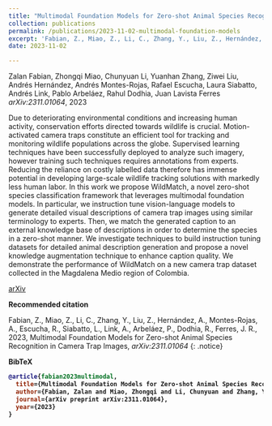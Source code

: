 ```yaml
---
title: "Multimodal Foundation Models for Zero-shot Animal Species Recognition in Camera Trap Images"
collection: publications
permalink: /publications/2023-11-02-multimodal-foundation-models
excerpt: 'Fabian, Z., Miao, Z., Li, C., Zhang, Y., Liu, Z., Hernández, A., Montes-Rojas, A., Escucha, R., Siabatto, L., Link, A., Arbeláez, P., Dodhia, R., Ferres, J. R., 2023, <i>arXiv:2311.01064</i>'
date: 2023-11-02

---
```


Zalan Fabian, Zhongqi Miao, Chunyuan Li, Yuanhan Zhang, Ziwei Liu, Andrés Hernández, Andrés Montes-Rojas, Rafael Escucha, Laura Siabatto, Andrés Link, Pablo Arbeláez, Rahul Dodhia, Juan Lavista Ferres<br>
<i>arXiv:2311.01064</i>, 2023

Due to deteriorating environmental conditions and increasing human activity, conservation efforts directed towards wildlife is crucial. Motion-activated camera traps constitute an efficient tool for tracking and monitoring wildlife populations across the globe. Supervised learning techniques have been successfully deployed to analyze such imagery, however training such techniques requires annotations from experts. Reducing the reliance on costly labelled data therefore has immense potential in developing large-scale wildlife tracking solutions with markedly less human labor. In this work we propose WildMatch, a novel zero-shot species classification framework that leverages multimodal foundation models. In particular, we instruction tune vision-language models to generate detailed visual descriptions of camera trap images using similar terminology to experts. Then, we match the generated caption to an external knowledge base of descriptions in order to determine the species in a zero-shot manner. We investigate techniques to build instruction tuning datasets for detailed animal description generation and propose a novel knowledge augmentation technique to enhance caption quality. We demonstrate the performance of WildMatch on a new camera trap dataset collected in the Magdalena Medio region of Colombia.

<a href="https://arxiv.org/pdf/2311.01064.pdf" class="btn btn--inverse btn--large">
<i class="ai ai-arxiv ai-lg "></i> arXiv</a>

<b>Recommended citation</b>

Fabian, Z., Miao, Z., Li, C., Zhang, Y., Liu, Z., Hernández, A., Montes-Rojas, A., Escucha, R., Siabatto, L., Link, A., Arbeláez, P., Dodhia, R., Ferres, J. R., 2023, Multimodal Foundation Models for Zero-shot Animal Species Recognition in Camera Trap Images, <i> arXiv:2311.01064</i>
{: .notice}

<b>BibTeX<b>

```bibtex
@article{fabian2023multimodal,
  title={Multimodal Foundation Models for Zero-shot Animal Species Recognition in Camera Trap Images},
  author={Fabian, Zalan and Miao, Zhongqi and Li, Chunyuan and Zhang, Yuanhan and Liu, Ziwei and Hern{\'a}ndez, Andr{\'e}s and Montes-Rojas, Andr{\'e}s and Escucha, Rafael and Siabatto, Laura and Link, Andr{\'e}s and others},
  journal={arXiv preprint arXiv:2311.01064},
  year={2023}
}
```
